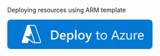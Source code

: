 Deploying resources using ARM template

<a href="https://portal.azure.com/#create/Microsoft.Template/uri/https%3A%2F%2Fraw.githubusercontent.com%2Fv-vaimane%2FPowershelllScript%2Fmain%2FARMTemplate_210622.json/createUIDefinitionUri/https%3A%2F%2Fraw.githubusercontent.com%2Fv-vaimane%2FPowershelllScript%2Fmain%2FcustomeUi.json" target="_blank">
<img src="https://raw.githubusercontent.com/Azure/azure-quickstart-templates/master/1-CONTRIBUTION-GUIDE/images/deploytoazure.svg?sanitize=true" alt="Deploy To Azure" style="max-width: 100%;">
</a>
